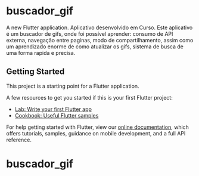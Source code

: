 # buscador_gif

A new Flutter application.
Aplicativo desenvolvido em Curso. Este aplicativo é um buscador de gifs, onde foi possível aprender: 
consumo de API externa, navegação entre paginas, modo de compartilhamento, assim como um aprendizado enorme de como atualizar os gifs, sistema de busca de uma forma rapida e precisa.

## Getting Started

This project is a starting point for a Flutter application.

A few resources to get you started if this is your first Flutter project:

- [Lab: Write your first Flutter app](https://flutter.dev/docs/get-started/codelab)
- [Cookbook: Useful Flutter samples](https://flutter.dev/docs/cookbook)

For help getting started with Flutter, view our
[online documentation](https://flutter.dev/docs), which offers tutorials,
samples, guidance on mobile development, and a full API reference.
# buscador_gif

